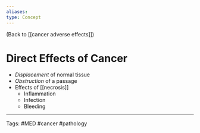 ```yaml
---
aliases: 
type: Concept
---
```


(Back to [[cancer adverse effects]])

# Direct Effects of Cancer

- *Displacement* of normal tissue
- _Obstruction_ of a passage
- Effects of [[necrosis]]
	- Inflammation
	- Infection
	- Bleeding

---
Tags: #MED #cancer #pathology 